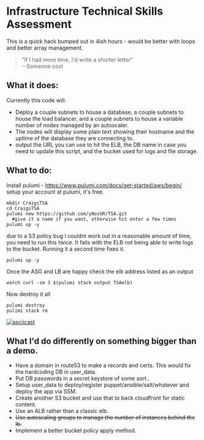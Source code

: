 # Infrastructure Technical Skills Assessment 
This is a quick hack bumped out in 4ish hours - would be better with loops and better array management.   
>   "If I had more time, I'd write a shorter letter"   
>     --Someone cool

## What it does:
Currently this code will:
- Deploy a couple subnets to house a database, a couple subnets to house the load balancer, and a couple subnets to house a variable number of nodes managed by an autoscaler. 
- The nodes will display some plain text showing their hostname and the uptime of the database they are connecting to.
- output the URL you can use to hit the ELB, the DB name in case you need to update this script, and the bucket used for logs and file storage. 


## What to do:
  Install pulumi - https://www.pulumi.com/docs/get-started/aws/begin/   
  setup your account at pulumi, it's free.
  ```
  mkdir CraigsTSA
  cd CraigsTSA
  pulumi new https://github.com/yNosGR/TSA.git
    #give it a name if you want, otherwise hit enter a few times
  pulumi up -y
  ```
  due to a S3 policy bug I couldnt work out in a reasonable amount of time, you need to run this twice. It fails with the ELB not being able to write logs to the bucket. Running it a second time fixes it.
  ```
  pulumi up -y
  ```
  Once the ASG and LB are happy check the elb address listed as an output
  ```
  watch curl -sm 1 $(pulumi stack output TSAelb)
  ```
  Now destroy it all
  ```
  pulumi destroy
  pulimi stack rm
  ``` 
  [![asciicast](https://asciinema.org/a/DIbd8Cd6CF59gEcyuuRSOQqRg.svg)](https://asciinema.org/a/DIbd8Cd6CF59gEcyuuRSOQqRg)
  
## What I'd do differently on something bigger than a demo.
- Have a domain in route53 to make a records and certs. This would fix the hardcoding DB in user_data.  
- Put DB passwords in a secret keystore of some sort..  
- Setup user_data to deploy/register puppet/ansible/salt/whatever and deploy the app via SSM.    
- Create another S3 bucket and use that to back cloudfront for static content.    
- Use an ALB rather than a classic elb.   
- ~~Use autoscaling groups to manage the number of instances behind the lb.~~
- Implement a better bucket policy apply method. 
  

